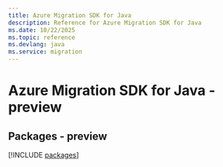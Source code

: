 ```yaml
---
title: Azure Migration SDK for Java
description: Reference for Azure Migration SDK for Java
ms.date: 10/22/2025
ms.topic: reference
ms.devlang: java
ms.service: migration
---
```

# Azure Migration SDK for Java - preview
## Packages - preview
[!INCLUDE [packages](migration-index.md)]